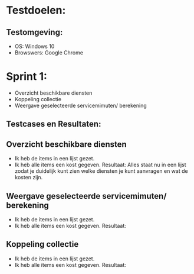# Testdoelen:
## Testomgeving:
* OS: Windows 10
* Browswers: Google Chrome

# Sprint 1:
* Overzicht beschikbare diensten
* Koppeling collectie
* Weergave geselecteerde servicemimuten/ berekening

## Testcases en Resultaten:
## Overzicht beschikbare diensten
* Ik heb de items in een lijst gezet.
* Ik heb alle items een kost gegeven.
Resultaat: Alles staat nu in een lijst zodat je duidelijk kunt zien welke diensten je kunt aanvragen en wat de kosten zijn.

## Weergave geselecteerde servicemimuten/ berekening
* Ik heb de items in een lijst gezet.
* Ik heb alle items een kost gegeven.
Resultaat:

## Koppeling collectie
* Ik heb de items in een lijst gezet.
* Ik heb alle items een kost gegeven.
Resultaat: 
